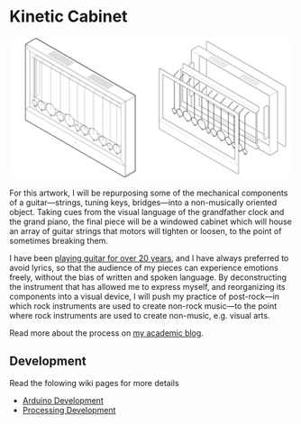 # Kinetic Cabinet

![image](documentation/diagram.png)


For this artwork, I will be repurposing some of the mechanical components of a guitar—strings, tuning keys, bridges—into a non-musically oriented object. Taking cues from the visual language of the grandfather clock and the grand piano, the final piece will be a windowed cabinet which will house an array of guitar strings that motors will tighten or loosen, to the point of sometimes breaking them.

I have been [playing guitar for over 20 years](https://matjb.bandcamp.com/), and I have always preferred to avoid lyrics, so that the audience of my pieces can experience emotions freely, without the bias of written and spoken language. By deconstructing the instrument that has allowed me to express myself, and reorganizing its components into a visual device, I will push my practice of post-rock—in which rock instruments are used to create non-rock music—to the point where rock instruments are used to create non-music, e.g. visual arts.

Read more about the process on [my academic blog](https://academia.jansensan.net/category/imca-400/).


## Development

Read the folowing wiki pages for more details

- [Arduino Development](https://github.com/jansensan/kinetic-cabinet/wiki/Arduino-Development)
- [Processing Development](https://github.com/jansensan/kinetic-cabinet/wiki/Processing-Development)
